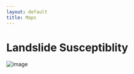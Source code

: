 ```yaml
---
layout: default
title: Maps
---
```


# Landslide Susceptiblity

![image](https://user-images.githubusercontent.com/60631222/77193460-a7cb5680-6ab4-11ea-84eb-f589a1bea24d.png)

